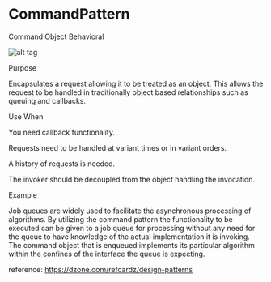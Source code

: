 # CommandPattern
Command Object Behavioral

![alt tag](https://dzone.com/storage/rc-covers/10610-thumb.png)

Purpose

Encapsulates a request allowing it to be treated as an object. This allows the request to be handled in traditionally object based relationships such as queuing and callbacks.

Use When

You need callback functionality.

Requests need to be handled at variant times or in variant orders.

A history of requests is needed.

The invoker should be decoupled from the object handling the invocation.


Example

Job queues are widely used to facilitate the asynchronous processing of algorithms. By utilizing the command pattern the functionality to be executed can be given to a job queue for processing without any need for the queue to have knowledge of the actual implementation it is invoking. The command object that is enqueued implements its particular algorithm within the confines of the interface the queue is expecting.

reference:
https://dzone.com/refcardz/design-patterns
